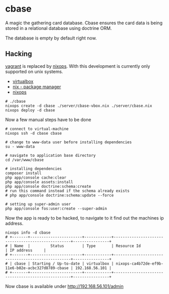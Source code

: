 cbase
=======

A magic the gathering card database. Cbase ensures the card data is being stored in a relational database using doctrine
ORM.

The database is empty by default right now.

## Hacking
[vagrant](https://www.vagrantup.com/) is replaced by [nixops](http://nixos.org/nixops/). With this development is currently
only supported on unix systems.

* [virtualbox](https://www.virtualbox.org/)
* [nix - package manager](http://nixos.org/nix/)
* [nixops](http://nixos.org/nixops/)

```
# ./cbase
nixops create -d cbase ./server/cbase-vbox.nix ./server/cbase.nix
nixops deploy -d cbase
```

Now a few manual steps have to be done

```
# connect to virtual-machine
nixops ssh -d cbase cbase

# change to www-data user before installing dependencies
su - www-data

# navigate to application base directory
cd /var/www/cbase

# installing dependencies
composer install
php app/console cache:clear
php app/console assets:install
php app/console doctrine:schema:create
# run this command instead if the schema already exists
# php app/console doctrine:schema:update --force

# setting up super-admin user
php app/console fos:user:create --super-admin
```

Now the app is ready to be hacked, to navigate to it find out the machines ip address.

```
nixops info -d cbase
# +-------+-----------------------+------------+---------------------------------------------------+----------------+
# | Name  |         Status        | Type       | Resource Id                                       | IP address     |
# +-------+-----------------------+------------+---------------------------------------------------+----------------+
# | cbase | Starting / Up-to-date | virtualbox | nixops-ca4b72de-ef9b-11e6-b02e-acbc327d8789-cbase | 192.168.56.101 |
# +-------+-----------------------+------------+---------------------------------------------------+----------------+
```

Now cbase is available under http://192.168.56.101/admin